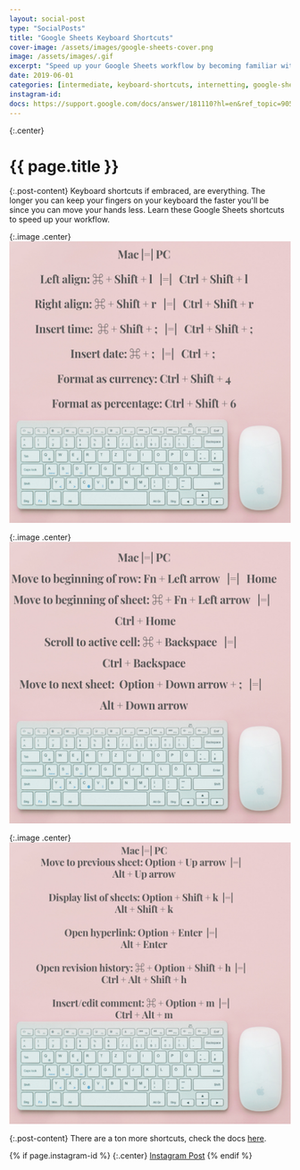 ```yaml
---
layout: social-post
type: "SocialPosts"
title: "Google Sheets Keyboard Shortcuts"
cover-image: /assets/images/google-sheets-cover.png
image: /assets/images/.gif
excerpt: "Speed up your Google Sheets workflow by becoming familiar with these keyboard shortcuts"
date: 2019-06-01
categories: [intermediate, keyboard-shortcuts, internetting, google-sheets, biz-dev]
instagram-id: 
docs: https://support.google.com/docs/answer/181110?hl=en&ref_topic=9055399
---
```

{:.center}
# {{ page.title }}

{:.post-content}
Keyboard shortcuts if embraced, are everything. The longer you can keep your fingers
on your keyboard the faster you'll be since you can move your hands less. Learn
these Google Sheets shortcuts to speed up your workflow.

{:.image .center}
![shortcut-1](/assets/images/google-sheets-cover.png)

{:.image .center}
![shortcut-2](/assets/images/google-sheets-cover-2.png)

{:.image .center}
![shortcut-3](/assets/images/google-sheets-cover-3.png)

{:.post-content}
There are a ton more shortcuts, check the docs <a href="{{page.docs}}" target="_blank">here</a>.

{% if page.instagram-id %}
{:.center}
<a class="insta-link" href="https://www.instagram.com/p/{{page.instagram-id}}" target="_blank">Instagram Post</a>
{% endif %}
